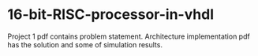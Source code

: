 # 16-bit-RISC-processor-in-vhdl

Project 1 pdf contains problem statement.
Architecture implementation pdf has the solution and some of simulation results.
